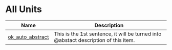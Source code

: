 # All Units


| Name | Description |
|---|---|
| [ok_auto_abstract](ok_auto_abstract.md) | This is the 1st sentence, it will be turned into @abstact description of this item. |

